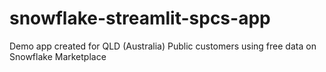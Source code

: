 # snowflake-streamlit-spcs-app
Demo app created for QLD (Australia) Public customers using free data on Snowflake Marketplace
